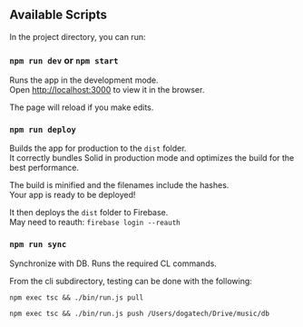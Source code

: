 ## Available Scripts

In the project directory, you can run:

### `npm run dev` or `npm start`

Runs the app in the development mode.<br>
Open [http://localhost:3000](http://localhost:3000) to view it in the browser.

The page will reload if you make edits.<br>

### `npm run deploy`

Builds the app for production to the `dist` folder.<br>
It correctly bundles Solid in production mode and optimizes the build for the best performance.

The build is minified and the filenames include the hashes.<br>
Your app is ready to be deployed!

It then deploys the `dist` folder to Firebase.<br>
May need to reauth: `firebase login --reauth`

### `npm run sync`

Synchronize with DB. Runs the required CL commands.

From the cli subdirectory, testing can be done with the following:

`npm exec tsc && ./bin/run.js pull`

`npm exec tsc && ./bin/run.js push /Users/dogatech/Drive/music/db`
